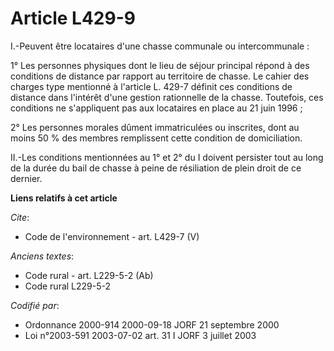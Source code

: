 # Article L429-9

I.-Peuvent être locataires d'une chasse communale ou intercommunale : 

1° Les personnes physiques dont le lieu de séjour principal répond à des conditions de distance par rapport au territoire de
chasse. Le cahier des charges type mentionné à l'article L. 429-7 définit ces conditions de distance dans l'intérêt d'une
gestion rationnelle de la chasse. Toutefois, ces conditions ne s'appliquent pas aux locataires en place au 21 juin 1996 ; 

2° Les personnes morales dûment immatriculées ou inscrites, dont au moins 50 % des membres remplissent cette condition de
domiciliation. 

II.-Les conditions mentionnées au 1° et 2° du I doivent persister tout au long de la durée du bail de chasse à peine de
résiliation de plein droit de ce dernier.

**Liens relatifs à cet article**

_Cite_:

  - Code de l'environnement - art. L429-7 (V)

_Anciens textes_:

  - Code rural - art. L229-5-2 (Ab)
  - Code rural L229-5-2

_Codifié par_:

  - Ordonnance 2000-914 2000-09-18 JORF 21 septembre 2000
  - Loi n°2003-591 2003-07-02 art. 31 I JORF 3 juillet 2003
